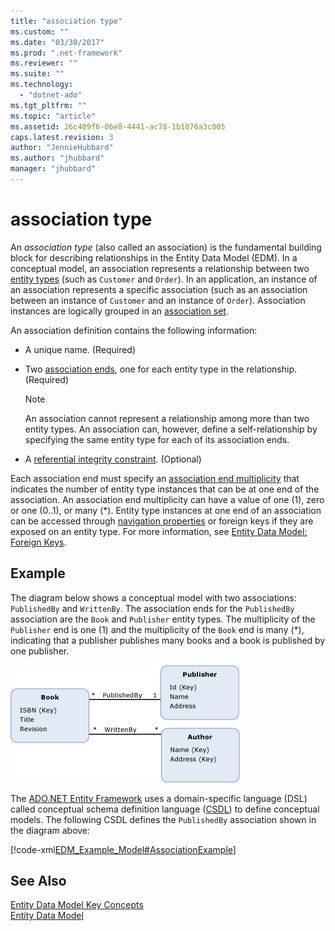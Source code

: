 ```yaml
---
title: "association type"
ms.custom: ""
ms.date: "03/30/2017"
ms.prod: ".net-framework"
ms.reviewer: ""
ms.suite: ""
ms.technology: 
  - "dotnet-ado"
ms.tgt_pltfrm: ""
ms.topic: "article"
ms.assetid: 26c409f6-06e8-4441-ac78-1b1076a3c005
caps.latest.revision: 3
author: "JennieHubbard"
ms.author: "jhubbard"
manager: "jhubbard"
---
```

# association type
An *association type* (also called an association) is the fundamental building block for describing relationships in the Entity Data Model (EDM). In a conceptual model, an association represents a relationship between two [entity types](../../../../docs/framework/data/adonet/entity-type.md) (such as `Customer` and `Order`). In an application, an instance of an association represents a specific association (such as an association between an instance of `Customer` and an instance of `Order`). Association instances are logically grouped in an [association set](../../../../docs/framework/data/adonet/association-set.md).  
  
 An association definition contains the following information:  
  
-   A unique name. (Required)  
  
-   Two [association ends](../../../../docs/framework/data/adonet/association-end.md), one for each entity type in the relationship. (Required)  
  
    > [!NOTE]
    >  An association cannot represent a relationship among more than two entity types. An association can, however, define a self-relationship by specifying the same entity type for each of its association ends.  
  
-   A [referential integrity constraint](../../../../docs/framework/data/adonet/referential-integrity-constraint.md). (Optional)  
  
 Each association end must specify an [association end multiplicity](../../../../docs/framework/data/adonet/association-end-multiplicity.md) that indicates the number of entity type instances that can be at one end of the association. An association end multiplicity can have a value of one (1), zero or one (0..1), or many (*). Entity type instances at one end of an association can be accessed through [navigation properties](../../../../docs/framework/data/adonet/navigation-property.md) or foreign keys if they are exposed on an entity type. For more information, see [Entity Data Model: Foreign Keys](../../../../docs/framework/data/adonet/foreign-key-property.md).  
  
## Example  
 The diagram below shows a conceptual model with two associations: `PublishedBy` and `WrittenBy`. The association ends for the `PublishedBy` association are the `Book` and `Publisher` entity types. The multiplicity of the `Publisher` end is one (1) and the multiplicity of the `Book` end is many (*), indicating that a publisher publishes many books and a book is published by one publisher.  
  
 ![Example Model](../../../../docs/framework/data/adonet/media/examplemodel.gif "ExampleModel")  
  
 The [ADO.NET Entity Framework](../../../../docs/framework/data/adonet/ef/index.md) uses a domain-specific language (DSL) called conceptual schema definition language ([CSDL](../../../../docs/framework/data/adonet/ef/language-reference/csdl-specification.md)) to define conceptual models. The following CSDL defines the `PublishedBy` association shown in the diagram above:  
  
 [!code-xml[EDM_Example_Model#AssociationExample](../../../../samples/snippets/xml/VS_Snippets_Data/edm_example_model/xml/books.edmx#associationexample)]  
  
## See Also  
 [Entity Data Model Key Concepts](../../../../docs/framework/data/adonet/entity-data-model-key-concepts.md)   
 [Entity Data Model](../../../../docs/framework/data/adonet/entity-data-model.md)
